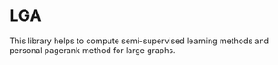 LGA
===

This library helps to compute semi-supervised learning methods and  personal pagerank method for large graphs.

